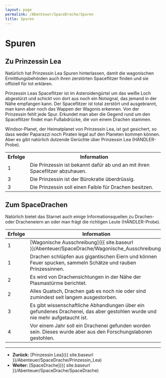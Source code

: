 ```yaml
---
layout: page
permalink: /Abenteuer/SpaceDrache/Spuren
title: Spuren
---
```


# Spuren

## Zu Prinzessin Lea

Natürlich hat Prinzessin Lea Spuren hinterlassen, damit die wagonischen Ermittlungsbehörden auch ihren zerstörten Spaceflitzer finden und sie offiziell für tot erklären.

Prinzessin Leas Spaceflitzer ist im Asteroidengürtel um das weiße Loch abgestürzt und schickt von dort aus noch ein Notsignal, das jemand in der Nähe empfangen kann. Der Spaceflitzer ist total zerstört und ausgebrannt, man kann aber noch das Wappen der Wagonis erkennen. Von der Prinzessin fehlt jede Spur. Erkundet man aber die Gegend rund um den Spaceflitzer findet man Fußabdrücke, die von einem Drachen stammen.

Windsor-Planet, der Heimatplanet von Prinzessin Lea, ist gut gesichert, so dass weder Paparazzi noch Piraten legal auf den Planeten kommen können. Aber es gibt natürlich dutzende Gerüchte über Prinzessin Lea (HÄNDLER-Probe).

<table>
<tbody>
<tr><th>Erfolge</th><th>Information</th></tr>
<tr><td>1</td><td>Die Prinzessin ist bekannt dafür ab und an mit ihren Spaceflitzer abzuhauen.</td></tr>
<tr><td>3</td><td>Die Prinzessin ist der Bürokratie überdrüssig.</td></tr>
<tr><td>3</td><td>Die Prinzessin soll einen Faible für Drachen besitzen.</td></tr>
</tbody>
</table>

## Zum SpaceDrachen

Natürlich bietet das Starnet auch einige Informationsquellen zu Drachen- oder Dracheneiern an oder man frägt die richtigen Leute (HÄNDLER-Probe).

<table>
<thead>
<tr><th>Erfolge</th><th>Information</th></tr>
</thead>
<tbody>
<tr><td>1</td><td>[Wagonische Ausschreibung]({{ site.baseurl }}/Abenteuer/SpaceDrache/Wagonische_Ausschreibung)</td></tr>
<tr><td>1</td><td>Drachen schlüpfen aus gigantischen Eiern und können Feuer spucken, sammeln Schätze und rauben Prinzessinnen.</td></tr>
<tr><td>2</td><td>Es wird von Drachensichtungen in der Nähe der Plasmastürme berichtet.</td></tr>
<tr><td>2</td><td>Alles Quatsch, Drachen gab es noch nie oder sind zumindest seit langem ausgestorben.</td></tr>
<tr><td>3</td><td>Es gibt wissenschaftliche Abhandlungen über ein gefundenes Drachenei, das aber gestohlen wurde und nie mehr aufgetaucht ist.</td></tr>
<tr><td>4</td><td>Vor einem Jahr soll ein Drachenei gefunden worden sein. Dieses wurde aber aus den Forschungslaboren gestohlen.</td></tr>
</tbody>
</table>

***

- **Zurück:** [Prinzessin Lea]({{ site.baseurl }}/Abenteuer/SpaceDrache/Prinzessin_Lea)
- **Weiter:** [SpaceDrache]({{ site.baseurl }}/Abenteuer/SpaceDrache/SpaceDrache)
